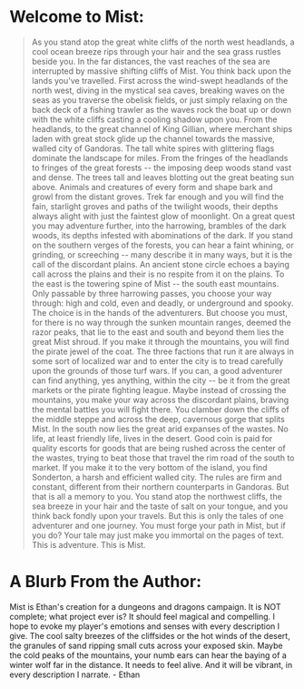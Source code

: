 # Welcome to Mist:
> As you stand atop the great white cliffs of the north west headlands, a cool ocean breeze rips through your hair and the sea grass rustles beside you. In the far distances, the vast reaches of the sea are interrupted by massive shifting cliffs of Mist. You think back upon the lands you've travelled. First across the wind-swept headlands of the north west, diving in the mystical sea caves, breaking waves on the seas as you traverse the obelisk fields, or just simply relaxing on the back deck of a fishing trawler as the waves rock the boat up or down with the white cliffs casting a cooling shadow upon you. From the headlands, to the great channel of King Gillian, where merchant ships laden with great stock glide up the channel towards the massive, walled city of Gandoras. The tall white spires with glittering flags dominate the landscape for miles. From the fringes of the headlands to fringes of the great forests -- the imposing deep woods stand vast and dense. The trees tall and leaves blotting out the great beating sun above. Animals and creatures of every form and shape bark and growl from the distant groves. Trek far enough and you will find the fain, starlight groves and paths of the twilight woods, their depths always alight with just the faintest glow of moonlight. On a great quest you may adventure further, into the harrowing, brambles of the dark woods, its depths infested with abominations of the dark. If you stand on the southern verges of the forests, you can hear a faint whining, or grinding, or screeching -- many describe it in many ways, but it is the call of the discordant plains. An ancient stone circle echoes a baying call across the plains and their is no respite from it on the plains. To the east is the towering spine of Mist -- the south east mountains. Only passable by three harrowing passes, you choose your way through: high and cold, even and deadly, or underground and spooky. The choice is in the hands of the adventurers. But choose you must, for there is no way through the sunken mountain ranges, deemed the razor peaks, that lie to the east and south and beyond them lies the great Mist shroud. If you make it through the mountains, you will find the pirate jewel of the coat. The three factions that run it are always in some sort of localized war and to enter the city is to tread carefully upon the grounds of those turf wars. If you can, a good adventurer can find anything, yes anything, within the city -- be it from the great markets or the pirate fighting league. Maybe instead of crossing the mountains, you make your way across the discordant plains, braving the mental battles you will fight there. You clamber down the cliffs of the middle steppe and across the deep, cavernous gorge that splits Mist. In the south now lies the great arid expanses of the wastes. No life, at least friendly life, lives in the desert. Good coin is paid for quality escorts for goods that are being rushed across the center of the wastes, trying to beat those that travel the rim road of the south to market. If you make it to the very bottom of the island, you find Sonderton, a harsh and efficient walled city. The rules are firm and constant, different from their northern counterparts in Gandoras. But that is all a memory to you. You stand atop the northwest cliffs, the sea breeze in your hair and the taste of salt on your tongue, and you think back fondly upon your travels. But this is only the tales of one adventurer and one journey. You must forge your path in Mist, but if you do? Your tale may just make you immortal on the pages of text. This is adventure. This is Mist. 

# A Blurb From the Author:
Mist is Ethan's creation for a dungeons and dragons campaign. It is NOT complete; what project ever is? It should feel magical and compelling. I hope to evoke my player's emotions and senses with every description I give. The cool salty breezes of the cliffsides or the hot winds of the desert, the granules of sand ripping small cuts across your exposed skin. Maybe the cold peaks of the mountains, your numb ears can hear the baying of a winter wolf far in the distance. It needs to feel alive. And it will be vibrant, in every description I narrate. - Ethan